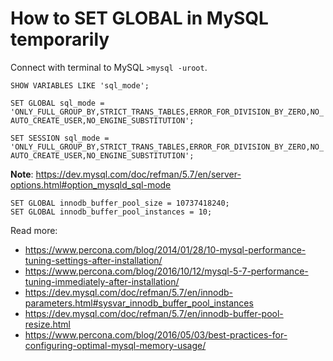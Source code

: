 # How to SET GLOBAL in MySQL temporarily

Connect with terminal to MySQL `>mysql -uroot`.  

`SHOW VARIABLES LIKE 'sql_mode';`  

`SET GLOBAL sql_mode = 'ONLY_FULL_GROUP_BY,STRICT_TRANS_TABLES,ERROR_FOR_DIVISION_BY_ZERO,NO_AUTO_CREATE_USER,NO_ENGINE_SUBSTITUTION';`  

`SET SESSION sql_mode = 'ONLY_FULL_GROUP_BY,STRICT_TRANS_TABLES,ERROR_FOR_DIVISION_BY_ZERO,NO_AUTO_CREATE_USER,NO_ENGINE_SUBSTITUTION';`  

**Note**: https://dev.mysql.com/doc/refman/5.7/en/server-options.html#option_mysqld_sql-mode  


`SET GLOBAL innodb_buffer_pool_size = 10737418240;`  
`SET GLOBAL innodb_buffer_pool_instances = 10;`  

Read more:  
- https://www.percona.com/blog/2014/01/28/10-mysql-performance-tuning-settings-after-installation/
- https://www.percona.com/blog/2016/10/12/mysql-5-7-performance-tuning-immediately-after-installation/
- https://dev.mysql.com/doc/refman/5.7/en/innodb-parameters.html#sysvar_innodb_buffer_pool_instances
- https://dev.mysql.com/doc/refman/5.7/en/innodb-buffer-pool-resize.html
- https://www.percona.com/blog/2016/05/03/best-practices-for-configuring-optimal-mysql-memory-usage/
